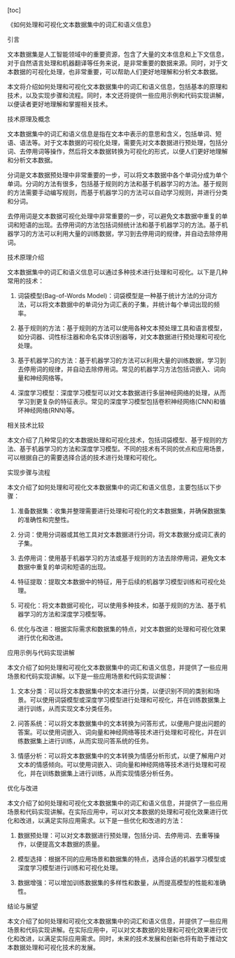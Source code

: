 
[toc]                    
                
                
《如何处理和可视化文本数据集中的词汇和语义信息》

引言

文本数据集是人工智能领域中的重要资源，包含了大量的文本信息和上下文信息，对于自然语言处理和机器翻译等任务来说，是非常重要的数据来源。同时，对于文本数据的可视化处理，也非常重要，可以帮助人们更好地理解和分析文本数据。

本文将介绍如何处理和可视化文本数据集中的词汇和语义信息，包括基本的原理和技术，以及实现步骤和流程。同时，本文还将提供一些应用示例和代码实现讲解，以便读者更好地理解和掌握相关技术。

技术原理及概念

文本数据集中的词汇和语义信息是指在文本中表示的意思和含义，包括单词、短语、语法等。对于文本数据的可视化处理，需要先对文本数据进行预处理，包括分词、去停用词等操作，然后将文本数据转换为可视化的形式，以便人们更好地理解和分析文本数据。

分词是文本数据预处理中非常重要的一步，可以将文本数据中各个单词分成为单个单词。分词的方法有很多，包括基于规则的方法和基于机器学习的方法。基于规则的方法需要手动编写规则，而基于机器学习的方法可以自动学习规则，并进行分类和分词。

去停用词是文本数据可视化处理中非常重要的一步，可以避免文本数据中重复的单词和短语的出现。去停用词的方法包括词频统计法和基于机器学习的方法。基于机器学习的方法可以利用大量的训练数据，学习到去停用词的规律，并自动去除停用词。

技术原理介绍

文本数据集中的词汇和语义信息可以通过多种技术进行处理和可视化。以下是几种常用的技术：

1. 词袋模型(Bag-of-Words Model)：词袋模型是一种基于统计方法的分词方法，可以将文本数据中的单词分为词汇表的子集，并统计每个单词出现的频率。

2. 基于规则的方法：基于规则的方法可以使用各种文本预处理工具和语言模型，如分词器、词性标注器和命名实体识别器等，对文本数据进行预处理和可视化处理。

3. 基于机器学习的方法：基于机器学习的方法可以利用大量的训练数据，学习到去停用词的规律，并自动去除停用词。常见的机器学习方法包括词嵌入、词向量和神经网络等。

4. 深度学习模型：深度学习模型可以对文本数据进行多层神经网络的处理，从而学习到更复杂的特征表示。常见的深度学习模型包括卷积神经网络(CNN)和循环神经网络(RNN)等。

相关技术比较

本文介绍了几种常见的文本数据处理和可视化技术，包括词袋模型、基于规则的方法、基于机器学习的方法和深度学习模型。不同的技术有不同的优点和应用场景，可以根据自己的需要选择合适的技术进行处理和可视化。

实现步骤与流程

本文介绍了如何处理和可视化文本数据集中的词汇和语义信息，主要包括以下步骤：

1. 准备数据集：收集并整理需要进行处理和可视化的文本数据集，并确保数据集的准确性和完整性。

2. 分词：使用分词器或其他工具对文本数据进行分词，将文本数据分成词汇表的子集。

3. 去停用词：使用基于机器学习的方法或基于规则的方法去除停用词，避免文本数据中重复的单词和短语的出现。

4. 特征提取：提取文本数据中的特征，用于后续的机器学习模型训练和可视化处理。

5. 可视化：将文本数据可视化，可以使用多种技术，如基于规则的方法、基于机器学习的方法和深度学习模型等。

6. 优化与改进：根据实际需求和数据集的特点，对文本数据的处理和可视化效果进行优化和改进。

应用示例与代码实现讲解

本文介绍了如何处理和可视化文本数据集中的词汇和语义信息，并提供了一些应用场景和代码实现讲解。以下是一些应用场景和代码实现讲解：

1. 文本分类：可以将文本数据集中的文本进行分类，以便识别不同的类别和场景。可以使用词袋模型或深度学习模型进行处理和可视化，并在训练数据集上进行训练，从而实现文本分类任务。

2. 问答系统：可以将文本数据集中的文本转换为问答形式，以便用户提出问题的答案。可以使用词嵌入、词向量和神经网络等技术进行处理和可视化，并在训练数据集上进行训练，从而实现问答系统的任务。

3. 情感分析：可以将文本数据集中的文本转换为情感分析形式，以便了解用户对文本的情感倾向。可以使用词嵌入、词向量和神经网络等技术进行处理和可视化，并在训练数据集上进行训练，从而实现情感分析任务。

优化与改进

本文介绍了如何处理和可视化文本数据集中的词汇和语义信息，并提供了一些应用场景和代码实现讲解。在实际应用中，可以对文本数据的处理和可视化效果进行优化和改进，以满足实际应用需求。以下是一些优化和改进的方法：

1. 数据预处理：可以对文本数据进行预处理，包括分词、去停用词、去重等操作，以便提高文本数据的质量。

2. 模型选择：根据不同的应用场景和数据集的特点，选择合适的机器学习模型或深度学习模型进行训练和可视化处理。

3. 数据增强：可以增加训练数据集的多样性和数量，从而提高模型的性能和准确性。

结论与展望

本文介绍了如何处理和可视化文本数据集中的词汇和语义信息，并提供了一些应用场景和代码实现讲解。在实际应用中，可以对文本数据的处理和可视化效果进行优化和改进，以满足实际应用需求。同时，未来的技术发展和创新也将有助于推动文本数据处理和可视化技术的发展。

